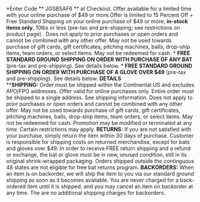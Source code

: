 &#13;&#13;&#13;&#13;&#13;&#13;&#13;&#13;&#13;&#13;&#13;&#13;&#13;&#13;&#13;&#13;&#13;&#13;&#13;&#13;&#13;&#13;&#13;
\*Enter Code ** JGSBSAF6 ** at Checkout.
&#13;		&#13;		&#13;				&#13;		&#13;		&#13;		&#13;
&#13;	Offer available for a limited time with your online purchase of $49 or more.Offer
is limited to 15 Percent Off + Free Standard Shipping on your online purchase of
$49 or more, **in-stock items only**,  10lbs or less (pre-tax and pre-shipping; see
restrictions on product page)&#13;.&#13;				&#13;	Does not apply to prior purchases
or open orders and cannot be combined with any other offer. May not be used towards
purchase of gift cards, gift certificates, pitching machines, balls, drop-ship items,
team orders, or select items. May not be redeemed for cash.	&#13;&#13;
&#13;
&#13;				&#13;
&#13;			&#13;	&#13;	&#13;		&#13;		&#13;	&#13;
\* **FREE STANDARD GROUND SHIPPING ON ORDER WITH PURCHASE OF ANY BAT** (pre-tax
and pre-shipping). See details below.
&#13;
\* **FREE STANDARD GROUND SHIPPING ON ORDER WITH PURCHASE OF A GLOVE OVER $49**
(pre-tax and pre-shipping). See details below.
	&#13;&#13;	&#13;	&#13;	&#13;	&#13;	&#13;		&#13;	&#13;	&#13;	&#13;	&#13;
&#13;		**DETAILS**&#13;		
&#13;		****SHIPPING:** Order must be shipped within the Continental US and excludes
APO/FPO addresses. Offer valid for online purchases only. Entire order must be shipped
to a single address. See shipping information.&#13;		&#13;	Does not apply to prior
purchases or open orders and cannot be combined with any other offer. May not be
used towards purchase of gift cards, gift certificates, pitching machines, balls,
drop-ship items, team orders, or select items. May not be redeemed for cash.	&#13;&#13;		Promotion
may be modified or terminated at any time. Certain restrictions may apply.&#13;
&#13;			&#13;	&#13;		&#13;	&#13;		&#13;
&#13;	**RETURNS:** If you are not satisfied with your purchase, simply return the
item within 30 days of purchase. Customer is responsible for shipping costs on returned
merchandise, except for bats and gloves over $49. In order to receive FREE return
shipping and a refund or exchange, the bat or glove must be in new, unused condition,
still in its original shrink-wrapped packaging. Orders shipped outside the continguous
48 states are not eligible for free bat returns program.
&#13;&#13;	&#13;
&#13;		**BACKORDERS:** When an item is on backorder, we will ship the item to you
via our standard ground shipping as soon as it becomes available. You are never charged
for a back-ordered item until it is shipped, and you may cancel an item on backorder
at any time. The are no additional shipping charges for backorders.&#13;
&#13;&#13;		&#13;		&#13;	&#13;
